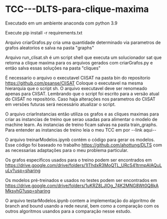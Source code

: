 # TCC---DLTS-para-clique-maxima
Executado em um ambiente anaconda com python 3.9

Execute pip install -r requirements.txt

Arquivo criarGrafos.py cria uma quantidade determinado via parametros de grafos aleatorios e salva na pasta "graphs"

Arquivo run_clisat.sh é um script shell que executa um solucionador sat que retorna a clique maxima para os arquivos gerados com criarGrafos.py e então salva essas soluções na pasta "cliques"

É necessario o arquivo o executavel CliSAT na pasta bin do repositorio https://github.com/psanse/CliSAT
Coloque o executavel na mesma hierarquia que o script sh. O arquivo executavel deve ser renomeado apenas para CliSAT.
Lembrando que o script foi escrito para a versão atual do CliSAT no repositório. Caso haja alterações nos parametros do CliSAT em versões futuras será necessário atualizar o script.

O arquivo criarInstancias então utiliza os grafos e as cliques maximas para criar as instancias de treino que serao usadas para alimentar o modelo de machine learn. As instancias de treino ficam salvas na pasta train_graphs. Para entender as instancias de treino leia o meu TCC em por --link aqui--

O arquivo treinarModelos.ipynb contém o código para gerar os modelos. Esse código foi baseado no trabalho https://github.com/ahottung/DLTS com as necessarias adaptações para o meu problema particular.

Os grafos especificos usados para o treino podem ser encontrados em https://drive.google.com/drive/folders/1IThdxR3MoQTL_URcS41trmpAIAQuLuLv?usp=sharing

Os modelos pré-treinados e usados no testes podem ser encontrados em https://drive.google.com/drive/folders/1uKRZ8LJlOg_74K2MNG8Wt0Q8kAMksyhG?usp=sharing

O arquivo testarModelos.ipynb contem a implementação do algoritmo de branch and bound usando a rede neural, bem como a comparação com os outros algoritmos usandos para a comparação nesse estudo.
